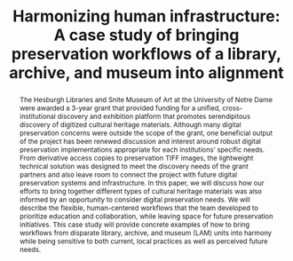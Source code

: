 ---
abstract: 'The Hesburgh Libraries and Snite Museum of Art at the University of Notre
  Dame were awarded a 3-year grant that provided funding for a unified, cross-institutional
  discovery and exhibition platform that promotes serendipitous discovery of digitized
  cultural heritage materials. Although many digital preservation concerns were outside
  the scope of the grant, one beneficial output of the project has been renewed discussion
  and interest around robust digital preservation implementations appropriate for
  each institutions’ specific needs. From derivative access copies to preservation
  TIFF images, the lightweight technical solution was designed to meet the discovery
  needs of the grant partners and also leave room to connect the project with future
  digital preservation systems and infrastructure. In this paper, we will discuss
  how our efforts to bring together different types of cultural heritage materials
  was also informed by an opportunity to consider digital preservation needs. We will
  describe the flexible, human-centered workflows that the team developed to prioritize
  education and collaboration, while leaving space for future preservation initiatives.
  This case study will provide concrete examples of how to bring workflows from disparate
  library, archive, and museum (LAM) units into harmony while being sensitive to both
  current, local practices as well as perceived future needs.


  '
creators:
- Narlock, Mikala
- Griesinger, Peggy
- Bertoldi, Hanna
date: null
document_url: https://services.phaidra.univie.ac.at/api/object/o:1424891/download
grand_parent: iPRES
institutions:
- University of Notre Dame
keywords:
- libraries archives museums
- digital collections
- workflow
landing_page_url: https://phaidra.univie.ac.at/o:1424891
language: eng
layout: publication
license: CC BY 4.0 International
notes_url: null
parent: iPRES 2021
presentation_url: null
size: 982804
source_name: iPRES
title: 'Harmonizing human infrastructure: A case study of bringing preservation workflows
  of    a    library,    archive,    and    museum    into alignment'
type: paper
year: 2021
---